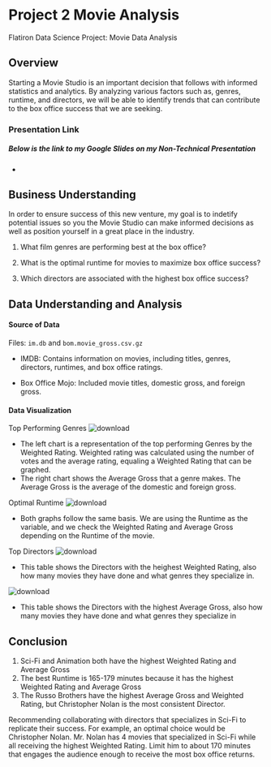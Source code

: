 # Project 2 Movie Analysis
Flatiron Data Science Project: Movie Data Analysis
## Overview
Starting a Movie Studio is an important decision that follows with informed statistics and analytics. By analyzing various factors such as, genres, runtime, and directors, we will be able to identify trends that can contribute to the box office success that we are seeking. 


### Presentation Link
##### Below is the link to my Google Slides on my Non-Technical Presentation
   * 

## Business Understanding
In order to ensure success of this new venture, my goal is to indetify potential issues so you the Movie Studio can make informed decisions as well as position yourself in a great place in the industry.
1. What film genres are performing best at the box office?

2. What is the optimal runtime for movies to maximize box office success?

3. Which directors are associated with the highest box office success?


## Data Understanding and Analysis

#### Source of Data
Files: `im.db` and `bom.movie_gross.csv.gz`

* IMDB: Contains information on movies, including titles, genres, directors, runtimes, and box office ratings.

* Box Office Mojo: Included movie titles, domestic gross, and foreign gross.

#### Data Visualization

   Top Performing Genres
    ![download](https://github.com/user-attachments/assets/7baefc30-8508-4f03-9395-c71bb11ed1da)

- The left chart is a representation of the top performing Genres by the Weighted Rating. Weighted rating was calculated using the number of votes and the average rating, equaling a Weighted Rating that can be graphed.
- The right chart shows the Average Gross that a genre makes. The Average Gross is the average of the domestic and foreign gross.


 Optimal Runtime
![download](https://github.com/user-attachments/assets/7610c512-e28d-405f-b870-b253d6fd7d11)

- Both graphs follow the same basis. We are using the Runtime as the variable, and we check the Weighted Rating and Average Gross depending on the Runtime of the movie.


Top Directors
![download](https://github.com/user-attachments/assets/9f210733-9868-4fb7-91c9-6a998f4d8c4d)
- This table shows the Directors with the heighest Weighted Rating, also how many movies they have done and what genres they specialize in.


![download](https://github.com/user-attachments/assets/d8faeb8c-ff8d-43ce-a194-6647df437553)
- This table shows the Directors with the highest Average Gross, also how many movies they have done and what genres they specialize in


## Conclusion
1. Sci-Fi and Animation both have the highest Weighted Rating and Average Gross
2. The best Runtime is 165-179 minutes because it has the highest Weighted Rating and Average Gross
3. The Russo Brothers have the highest Average Gross and Weighted Rating, but Christopher Nolan is the most consistent Director.

Recommending collaborating with directors that specializes in Sci-Fi to replicate their success. For example, an optimal choice would be Christopher Nolan. Mr. Nolan has 4 movies that specialized in Sci-Fi while all receiving the highest Weighted Rating. Limit him to about 170 minutes that engages the audience enough to receive the most box office returns.
